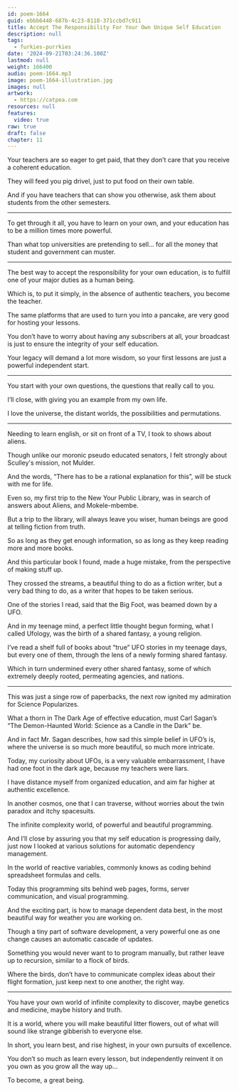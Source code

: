 ```yaml
---
id: poem-1664
guid: ebbb6448-687b-4c23-8118-371ccbd7c911
title: Accept The Responsibility For Your Own Unique Self Education
description: null
tags:
  - furkies-purrkies
date: '2024-09-21T03:24:36.100Z'
lastmod: null
weight: 166400
audio: poem-1664.mp3
image: poem-1664-illustration.jpg
images: null
artwork:
  - https://catpea.com
resources: null
features:
  video: true
raw: true
draft: false
chapter: 11
---
```


Your teachers are so eager to get paid,
that they don’t care that you receive a coherent education.

They will feed you pig drivel,
just to put food on their own table.

And if you have teachers that can show you otherwise,
ask them about students from the other semesters.

---

To get through it all, you have to learn on your own,
and your education has to be a million times more powerful.

Than what top universities are pretending to sell…
for all the money that student and government can muster.

---

The best way to accept the responsibility for your own education,
is to fulfill one of your major duties as a human being.

Which is, to put it simply, in the absence of authentic teachers,
you become the teacher.

The same platforms that are used to turn you into a pancake,
are very good for hosting your lessons.

You don’t have to worry about having any subscribers at all,
your broadcast is just to ensure the integrity of your self education.

Your legacy will demand a lot more wisdom,
so your first lessons are just a powerful independent start.

---

You start with your own questions,
the questions that really call to you.

I’ll close,
with giving you an example from my own life.

I love the universe,
the distant worlds, the possibilities and permutations.

---

Needing to learn english, or sit on front of a TV,
I took to shows about aliens.

Though unlike our moronic pseudo educated senators,
I felt strongly about Sculley's mission, not Mulder.

And the words, “There has to be a rational explanation for this”,
will be stuck with me for life.

Even so, my first trip to the New Your Public Library,
was in search of answers about Aliens, and Mokele-mbembe.

But a trip to the library, will always leave you wiser,
human beings are good at telling fiction from truth.

So as long as they get enough information,
so as long as they keep reading more and more books.

And this particular book I found,
made a huge mistake, from the perspective of making stuff up.

They crossed the streams, a beautiful thing to do as a fiction writer,
but a very bad thing to do, as a writer that hopes to be taken serious.

One of the stories I read, said that the Big Foot,
was beamed down by a UFO.

And in my teenage mind, a perfect little thought begun forming,
what I called Ufology, was the birth of a shared fantasy, a young religion.

I’ve read a shelf full of books about “true” UFO stories in my teenage days,
but every one of them, through the lens of a newly forming shared fantasy.

Which in turn undermined every other shared fantasy,
some of which extremely deeply rooted, permeating agencies, and nations.

---

This was just a singe row of paperbacks,
the next row ignited my admiration for Science Popularizes.

What a thorn in The Dark Age of effective education,
must Carl Sagan’s “The Demon-Haunted World: Science as a Candle in the Dark” be.

And in fact Mr. Sagan describes, how sad this simple belief in UFO’s is,
where the universe is so much more beautiful, so much more intricate.

Today, my curiosity about UFOs, is a very valuable embarrassment,
I have had one foot in the dark age, because my teachers were liars.

I have distance myself from organized education,
and aim far higher at authentic excellence.

In another cosmos, one that I can traverse,
without worries about the twin paradox and itchy spacesuits.

The infinite complexity world,
of powerful and beautiful programming.

And I’ll close by assuring you that my self education is progressing daily,
just now I looked at various solutions for automatic dependency management.

In the world of reactive variables,
commonly knows as coding behind spreadsheet formulas and cells.

Today this programming sits behind web pages, forms,
server communication, and visual programming.

And the exciting part, is how to manage dependent data best,
in the most beautiful way for weather you are working on.

Though a tiny part of software development,
a very powerful one as one change causes an automatic cascade of updates.

Something you would never want to to program manually,
but rather leave up to recursion, similar to a flock of birds.

Where the birds, don’t have to communicate complex ideas about their flight formation,
just keep next to one another, the right way.

---

You have your own world of infinite complexity to discover,
maybe genetics and medicine, maybe history and truth.

It is a world, where you will make beautiful litter flowers,
out of what will sound like strange gibberish to everyone else.

In short, you learn best, and rise highest,
in your own pursuits of excellence.

You don’t so much as learn every lesson,
but independently reinvent it on you own as you grow all the way up…

To become,
a great being.
